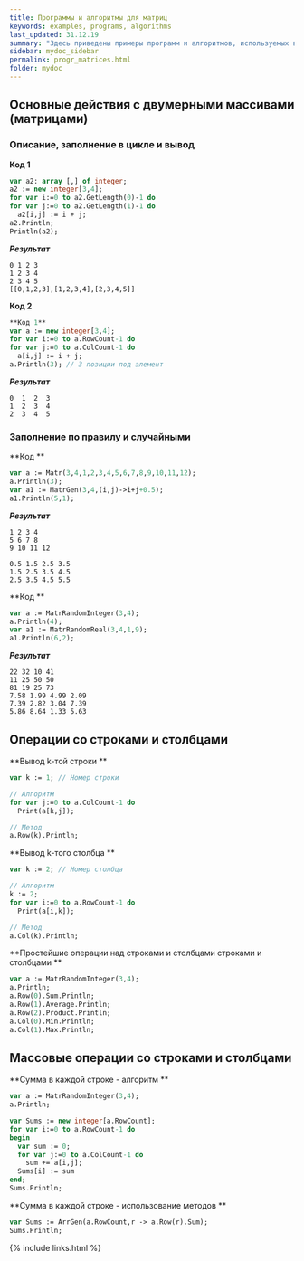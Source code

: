 ```yaml
---
title: Программы и алгоритмы для матриц
keywords: examples, programs, algorithms
last_updated: 31.12.19
summary: "Здесь приведены примеры программ и алгоритмов, используемых в курсе Основы программирования для студентов 1 курса ФИИТ мехмата ЮФУ"
sidebar: mydoc_sidebar
permalink: progr_matrices.html
folder: mydoc
---
```


<script src="//i.upmath.me/latex.js"></script>


##  Основные действия с двумерными массивами (матрицами)


### Описание, заполнение в цикле и вывод 

**Код 1** 
```pascal
var a2: array [,] of integer;
a2 := new integer[3,4];
for var i:=0 to a2.GetLength(0)-1 do
for var j:=0 to a2.GetLength(1)-1 do
  a2[i,j] := i + j;
a2.Println;
Println(a2); 
```

***Результат***
```
0 1 2 3
1 2 3 4
2 3 4 5
[[0,1,2,3],[1,2,3,4],[2,3,4,5]]
```

**Код 2** 

```pascal
**Код 1** 
var a := new integer[3,4];
for var i:=0 to a.RowCount-1 do
for var j:=0 to a.ColCount-1 do
  a[i,j] := i + j;
a.Println(3); // 3 позиции под элемент
```

***Результат*** 
```
0  1  2  3
1  2  3  4
2  3  4  5
```

### Заполнение по правилу и случайными

**Код ** 

```pascal
var a := Matr(3,4,1,2,3,4,5,6,7,8,9,10,11,12);
a.Println(3);
var a1 := MatrGen(3,4,(i,j)->i+j+0.5);
a1.Println(5,1);
```

***Результат*** 
```
1 2 3 4
5 6 7 8
9 10 11 12

0.5 1.5 2.5 3.5
1.5 2.5 3.5 4.5
2.5 3.5 4.5 5.5
```

**Код ** 

```pascal
var a := MatrRandomInteger(3,4);
a.Println(4);
var a1 := MatrRandomReal(3,4,1,9);
a1.Println(6,2);
```

***Результат*** 
```
22 32 10 41
11 25 50 50
81 19 25 73
7.58 1.99 4.99 2.09
7.39 2.82 3.04 7.39
5.86 8.64 1.33 5.63
```

## Операции со строками и столбцами

**Вывод k-той строки **

```pascal
var k := 1; // Номер строки

// Алгоритм
for var j:=0 to a.ColCount-1 do
  Print(a[k,j]);

// Метод
a.Row(k).Println;
```

**Вывод k-того столбца ** 

```pascal
var k := 2; // Номер столбца

// Алгоритм
k := 2;
for var i:=0 to a.RowCount-1 do
  Print(a[i,k]);

// Метод
a.Col(k).Println;
```

**Простейшие операции над строками и столбцами строками и столбцами ** 

```pascal
var a := MatrRandomInteger(3,4);
a.Println;
a.Row(0).Sum.Println;
a.Row(1).Average.Println;
a.Row(2).Product.Println;
a.Col(0).Min.Println;
a.Col(1).Max.Println;
```

## Массовые операции со строками и столбцами

**Сумма в каждой строке - алгоритм ** 

```pascal
var a := MatrRandomInteger(3,4);
a.Println;

var Sums := new integer[a.RowCount];
for var i:=0 to a.RowCount-1 do
begin
  var sum := 0;
  for var j:=0 to a.ColCount-1 do
    sum += a[i,j];
  Sums[i] := sum
end;
Sums.Println;
```

**Сумма в каждой строке - использование методов ** 

```pascal
var Sums := ArrGen(a.RowCount,r -> a.Row(r).Sum);
Sums.Println;
```

{% include links.html %}

